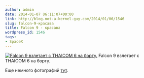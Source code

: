 ```yaml
---
author: admin
date: 2014-01-07 06:11:07+00:00
link: http://blog.not-a-kernel-guy.com/2014/01/06/1546
slug: falcon-9-красава
title: Falcon 9 - красава
wordpress_id: 1546
tags:
- SpaceX
---
```


[![Falcon 9 взлетает с THAICOM 6 на борту.](/2014/01/F9_Thaicom6.jpg)](/2014/01/F9_Thaicom6.jpg) Falcon 9 взлетает с THAICOM 6 на борту.

Еще немного фотографий [тут](http://spaceflightnow.com/falcon9/008/remotes/#.UsuYjPRDvVV).

